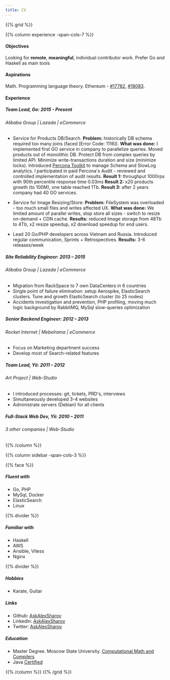 ```yaml
---
title: CV
---
```


{{% grid %}}

{{% column experience -span-cols-7 %}}

#### Objectives

Looking for **remote**, **meaningful**, individual contributor work. Prefer Go and Haskell as main tools 

#### Aspirations

Math. Programming language theory. Ethereum - [#17782](https://github.com/ethereum/go-ethereum/pull/17782), [#18083](https://github.com/ethereum/go-ethereum/pull/18083). 

#### Experience


##### Team Lead, Go: *2015 - Present*
###### Alibaba Group | Lazada | eCommerce

* Service for Products DB/Search. 
**Problem:** historically DB schema required too many joins (faced [Error Code: 1116]). 
**What was done:** I implemented first GO service in company to parallelize queries. 
Moved products out of monolithic DB. Protect DB from complex queries by limited API. 
Minimize write-transactions duration and size (minimize locks). 
Introduced [Percona Toolkit](https://www.percona.com/doc/percona-toolkit/LATEST/index.html) to manage Schema and SlowLog analytics. 
I participated in paid Percona's Audit - reviewed and controlled implementation of audit results. 
**Result 1:** throughput 1000rps with 90th percentile response time 0.03ms
**Result 2:** x20 products growth (to 100M), one table reached 1Tb. 
**Result 3:** after 2 years company had 40 GO services. 

* Service for Image Resizing/Store: 
**Problem:** FileSystem was overloaded - too much small files and writes affected UX.
**What was done:** We limited amount of parallel writes, stop store all sizes - switch to resize on-demand + CDN cache. 
**Results:** reduced Image storage from 48Tb to 4Tb, x2 resize speedup, x2 download speedup for end users. 

* Lead 20 Go/PHP developers across Vietnam and Russia. 
Introduced regular communication, Sprints + Retrospectives. 
**Results:** 3-6 releases/week

##### Site Reliability Engineer: *2013 – 2015*
###### Alibaba Group | Lazada | eCommerce

* Migration from RackSpace to 7 own DataCenters in 6 countries
* Single point of failure elimination: setup Aerospike, ElasticSearch clusters. Tune and growth ElasticSearch cluster (to 25 nodes)
* Accidents investigation and prevention, PHP profiling, moving much logic background by RabbitMQ, MySql slow-queries optimization

##### Senior Backend Engineer: *2012 – 2013*
###### Rocket Internet | Mebelrama | eCommerce

* Focus on Marketing department success 
* Develop most of Search-related features 

##### Team Lead, Yii: *2011 – 2012*
###### Art Project | Web-Studio

* I introduced processes: git, tickets, PRD's, interviews
* Simultaneously developed 3-4 websites
* Administrate servers (Debian) for all clients

##### Full-Stack Web Dev, Yii: *2010 – 2011*
###### 3 other companies | Web-Studio

{{% /column %}}

{{% column sidebar -span-cols-3 %}}

{{%  face %}}

##### Fluent with
  * Go, PHP 
  * MySql, Docker
  * ElasticSearch
  * Linux

{{% divider %}}

##### Familiar with
  * Haskell
  * AWS
  * Ansible, Vitess
  * Nginx
  
{{% divider %}}

##### Hobbies
  * Karate, Guitar

##### Links
  * Github: [AskAlexSharov](http://github.com/AskAlexSharov)
  * Linkedin: [AskAlexSharov](https://www.linkedin.com/in/AskAlexSharov)
  * Twitter: [AskAlexSharov](https://twitter.com/AskAlexSharov)

##### Education 
  * Master Degree. Moscow State University. [Computational Math and Compilers](https://www.msu.ru/en/admissions/general-programs/faculty-of-computational-mathematics-and-cybernetics.php)
  * Java [Certified](https://www.youracclaim.com/badges/e729c951-ad94-469b-9d53-6df58d6a8f32/public_url)

{{% /column %}}
{{% /grid %}}
